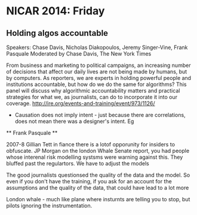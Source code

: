 NICAR 2014: Friday
====================

## Holding algos accountable
Speakers: Chase Davis, Nicholas Diakopoulos, Jeremy Singer-Vine, Frank Pasquale
Moderated by Chase Davis, The New York Times

From business and marketing to political campaigns, an increasing number of decisions that affect our daily lives are not being made by humans, but by computers. As reporters, we are experts in holding powerful people and institutions accountable, but how do we do the same for algorithms? This panel will discuss why algorithmic accountability matters and practical strategies for what we, as journalists, can do to incorporate it into our coverage.
http://ire.org/events-and-training/event/973/1126/

* Causation does not imply intent - just because there are correlations, does not mean there was a designer's intent. Eg 

** Frank Pasquale **

2007-8 Gillian Tett in fiance there is a lotof opporunity for insiders to obfuscate. JP Morgan on the london Whale Senate report, you had people whose interenal risk modelling systsms were warning against this. They bluffed past the regulartors. We have to adjust the models 

The good journalists questionsed the quality of the data and the model.
So even if you don't have the training, if you ask for an account for the assumptions and the quality of the data, that could have lead to a lot more 

London whale - much like plane where insturnts are telling you to stop, but pilots ignoring the instrumentation.